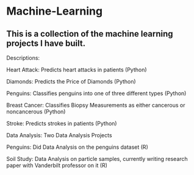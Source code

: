 # Machine-Learning
This is a collection of the machine learning projects I have built.
-------------------------------------------------------------------
Descriptions:

Heart Attack:  Predicts heart attacks in patients (Python)

Diamonds:  Predicts the Price of Diamonds (Python)

Penguins:  Classifies penguins into one of three different types (Python)

Breast Cancer:  Classifies Biopsy Measurements as either cancerous or noncancerous (Python)

Stroke:  Predicts strokes in patients (Python)

Data Analysis:  Two Data Analysis Projects
    
  Penguins:  Did Data Analysis on the penguins dataset (R)
    
  Soil Study:  Data Analysis on particle samples, currently writing research paper with Vanderbilt professor on it (R)
